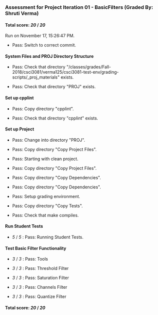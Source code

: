 ### Assessment for Project Iteration 01 - BasicFilters (Graded By: Shruti Verma)

#### Total score: _20_ / _20_

Run on November 17, 15:26:47 PM.

+ Pass: Switch to correct commit.




#### System Files and PROJ Directory Structure

+ Pass: Check that directory "/classes/grades/Fall-2018/csci3081/verma125/csci3081-test-env/grading-scripts/_proj_materials" exists.

+ Pass: Check that directory "PROJ" exists.


#### Set up cpplint

+ Pass: Copy directory "cpplint".



+ Pass: Check that directory "cpplint" exists.


#### Set up Project

+ Pass: Change into directory "PROJ".

+ Pass: Copy directory "Copy Project Files".



+ Pass: Starting with clean project.



+ Pass: Copy directory "Copy Project Files".



+ Pass: Copy directory "Copy Dependencies".



+ Pass: Copy directory "Copy Dependencies".



+ Pass: Setup grading environment.



+ Pass: Copy directory "Copy Tests".



+ Pass: Check that make compiles.




#### Run Student Tests

+  _5_ / _5_ : Pass: Running Student Tests.




#### Test Basic Filter Functionality

+  _3_ / _3_ : Pass: Tools



+  _3_ / _3_ : Pass: Threshold Filter



+  _3_ / _3_ : Pass: Saturation Filter



+  _3_ / _3_ : Pass: Channels Filter



+  _3_ / _3_ : Pass: Quantize Filter



#### Total score: _20_ / _20_

